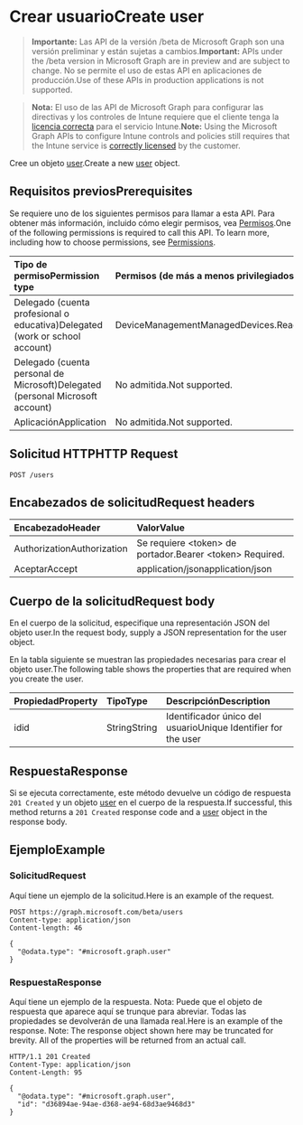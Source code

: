 # <a name="create-user"></a><span data-ttu-id="41b64-101">Crear usuario</span><span class="sxs-lookup"><span data-stu-id="41b64-101">Create user</span></span>

> <span data-ttu-id="41b64-102">**Importante:** Las API de la versión /beta de Microsoft Graph son una versión preliminar y están sujetas a cambios.</span><span class="sxs-lookup"><span data-stu-id="41b64-102">**Important:** APIs under the /beta version in Microsoft Graph are in preview and are subject to change.</span></span> <span data-ttu-id="41b64-103">No se permite el uso de estas API en aplicaciones de producción.</span><span class="sxs-lookup"><span data-stu-id="41b64-103">Use of these APIs in production applications is not supported.</span></span>

> <span data-ttu-id="41b64-104">**Nota:** El uso de las API de Microsoft Graph para configurar las directivas y los controles de Intune requiere que el cliente tenga la [licencia correcta](https://go.microsoft.com/fwlink/?linkid=839381) para el servicio Intune.</span><span class="sxs-lookup"><span data-stu-id="41b64-104">**Note:** Using the Microsoft Graph APIs to configure Intune controls and policies still requires that the Intune service is [correctly licensed](https://go.microsoft.com/fwlink/?linkid=839381) by the customer.</span></span>

<span data-ttu-id="41b64-105">Cree un objeto [user](../resources/intune_troubleshooting_user.md).</span><span class="sxs-lookup"><span data-stu-id="41b64-105">Create a new [user](../resources/intune_troubleshooting_user.md) object.</span></span>
## <a name="prerequisites"></a><span data-ttu-id="41b64-106">Requisitos previos</span><span class="sxs-lookup"><span data-stu-id="41b64-106">Prerequisites</span></span>
<span data-ttu-id="41b64-p102">Se requiere uno de los siguientes permisos para llamar a esta API. Para obtener más información, incluido cómo elegir permisos, vea [Permisos](../../../concepts/permissions_reference.md).</span><span class="sxs-lookup"><span data-stu-id="41b64-p102">One of the following permissions is required to call this API. To learn more, including how to choose permissions, see [Permissions](../../../concepts/permissions_reference.md).</span></span>

|<span data-ttu-id="41b64-109">Tipo de permiso</span><span class="sxs-lookup"><span data-stu-id="41b64-109">Permission type</span></span>|<span data-ttu-id="41b64-110">Permisos (de más a menos privilegiados)</span><span class="sxs-lookup"><span data-stu-id="41b64-110">Permissions (from most to least privileged)</span></span>|
|:---|:---|
|<span data-ttu-id="41b64-111">Delegado (cuenta profesional o educativa)</span><span class="sxs-lookup"><span data-stu-id="41b64-111">Delegated (work or school account)</span></span>|<span data-ttu-id="41b64-112">DeviceManagementManagedDevices.ReadWrite.All</span><span class="sxs-lookup"><span data-stu-id="41b64-112">DeviceManagementManagedDevices.ReadWrite.All</span></span>|
|<span data-ttu-id="41b64-113">Delegado (cuenta personal de Microsoft)</span><span class="sxs-lookup"><span data-stu-id="41b64-113">Delegated (personal Microsoft account)</span></span>|<span data-ttu-id="41b64-114">No admitida.</span><span class="sxs-lookup"><span data-stu-id="41b64-114">Not supported.</span></span>|
|<span data-ttu-id="41b64-115">Aplicación</span><span class="sxs-lookup"><span data-stu-id="41b64-115">Application</span></span>|<span data-ttu-id="41b64-116">No admitida.</span><span class="sxs-lookup"><span data-stu-id="41b64-116">Not supported.</span></span>|

## <a name="http-request"></a><span data-ttu-id="41b64-117">Solicitud HTTP</span><span class="sxs-lookup"><span data-stu-id="41b64-117">HTTP Request</span></span>
<!-- {
  "blockType": "ignored"
}
-->
``` http
POST /users
```

## <a name="request-headers"></a><span data-ttu-id="41b64-118">Encabezados de solicitud</span><span class="sxs-lookup"><span data-stu-id="41b64-118">Request headers</span></span>
|<span data-ttu-id="41b64-119">Encabezado</span><span class="sxs-lookup"><span data-stu-id="41b64-119">Header</span></span>|<span data-ttu-id="41b64-120">Valor</span><span class="sxs-lookup"><span data-stu-id="41b64-120">Value</span></span>|
|:---|:---|
|<span data-ttu-id="41b64-121">Authorization</span><span class="sxs-lookup"><span data-stu-id="41b64-121">Authorization</span></span>|<span data-ttu-id="41b64-122">Se requiere &lt;token&gt; de portador.</span><span class="sxs-lookup"><span data-stu-id="41b64-122">Bearer &lt;token&gt; Required.</span></span>|
|<span data-ttu-id="41b64-123">Aceptar</span><span class="sxs-lookup"><span data-stu-id="41b64-123">Accept</span></span>|<span data-ttu-id="41b64-124">application/json</span><span class="sxs-lookup"><span data-stu-id="41b64-124">application/json</span></span>|

## <a name="request-body"></a><span data-ttu-id="41b64-125">Cuerpo de la solicitud</span><span class="sxs-lookup"><span data-stu-id="41b64-125">Request body</span></span>
<span data-ttu-id="41b64-126">En el cuerpo de la solicitud, especifique una representación JSON del objeto user.</span><span class="sxs-lookup"><span data-stu-id="41b64-126">In the request body, supply a JSON representation for the user object.</span></span>

<span data-ttu-id="41b64-127">En la tabla siguiente se muestran las propiedades necesarias para crear el objeto user.</span><span class="sxs-lookup"><span data-stu-id="41b64-127">The following table shows the properties that are required when you create the user.</span></span>

|<span data-ttu-id="41b64-128">Propiedad</span><span class="sxs-lookup"><span data-stu-id="41b64-128">Property</span></span>|<span data-ttu-id="41b64-129">Tipo</span><span class="sxs-lookup"><span data-stu-id="41b64-129">Type</span></span>|<span data-ttu-id="41b64-130">Descripción</span><span class="sxs-lookup"><span data-stu-id="41b64-130">Description</span></span>|
|:---|:---|:---|
|<span data-ttu-id="41b64-131">id</span><span class="sxs-lookup"><span data-stu-id="41b64-131">id</span></span>|<span data-ttu-id="41b64-132">String</span><span class="sxs-lookup"><span data-stu-id="41b64-132">String</span></span>|<span data-ttu-id="41b64-133">Identificador único del usuario</span><span class="sxs-lookup"><span data-stu-id="41b64-133">Unique Identifier for the user</span></span>|



## <a name="response"></a><span data-ttu-id="41b64-134">Respuesta</span><span class="sxs-lookup"><span data-stu-id="41b64-134">Response</span></span>
<span data-ttu-id="41b64-135">Si se ejecuta correctamente, este método devuelve un código de respuesta `201 Created` y un objeto [user](../resources/intune_troubleshooting_user.md) en el cuerpo de la respuesta.</span><span class="sxs-lookup"><span data-stu-id="41b64-135">If successful, this method returns a `201 Created` response code and a [user](../resources/intune_troubleshooting_user.md) object in the response body.</span></span>

## <a name="example"></a><span data-ttu-id="41b64-136">Ejemplo</span><span class="sxs-lookup"><span data-stu-id="41b64-136">Example</span></span>
### <a name="request"></a><span data-ttu-id="41b64-137">Solicitud</span><span class="sxs-lookup"><span data-stu-id="41b64-137">Request</span></span>
<span data-ttu-id="41b64-138">Aquí tiene un ejemplo de la solicitud.</span><span class="sxs-lookup"><span data-stu-id="41b64-138">Here is an example of the request.</span></span>
``` http
POST https://graph.microsoft.com/beta/users
Content-type: application/json
Content-length: 46

{
  "@odata.type": "#microsoft.graph.user"
}
```

### <a name="response"></a><span data-ttu-id="41b64-139">Respuesta</span><span class="sxs-lookup"><span data-stu-id="41b64-139">Response</span></span>
<span data-ttu-id="41b64-p103">Aquí tiene un ejemplo de la respuesta. Nota: Puede que el objeto de respuesta que aparece aquí se trunque para abreviar. Todas las propiedades se devolverán de una llamada real.</span><span class="sxs-lookup"><span data-stu-id="41b64-p103">Here is an example of the response. Note: The response object shown here may be truncated for brevity. All of the properties will be returned from an actual call.</span></span>
``` http
HTTP/1.1 201 Created
Content-Type: application/json
Content-Length: 95

{
  "@odata.type": "#microsoft.graph.user",
  "id": "d36894ae-94ae-d368-ae94-68d3ae9468d3"
}
```



